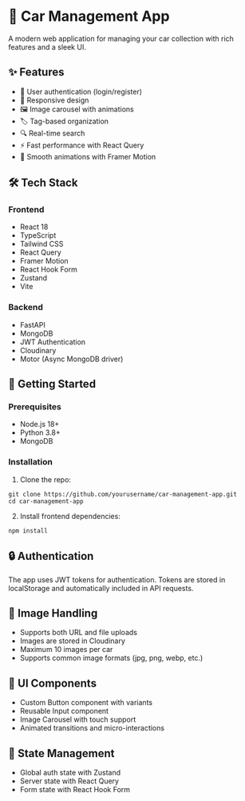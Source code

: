 # 🚗 Car Management App

A modern web application for managing your car collection with rich features and a sleek UI.

## ✨ Features

- 🔐 User authentication (login/register)
- 📱 Responsive design
- 🖼️ Image carousel with animations
- 🏷️ Tag-based organization
- 🔍 Real-time search
- ⚡ Fast performance with React Query
- 💫 Smooth animations with Framer Motion

## 🛠️ Tech Stack

### Frontend
- React 18
- TypeScript
- Tailwind CSS
- React Query
- Framer Motion
- React Hook Form
- Zustand
- Vite

### Backend
- FastAPI
- MongoDB
- JWT Authentication
- Cloudinary
- Motor (Async MongoDB driver)

## 🚀 Getting Started

### Prerequisites
- Node.js 18+
- Python 3.8+
- MongoDB

### Installation

1. Clone the repo:
```
git clone https://github.com/yourusername/car-management-app.git
cd car-management-app
```

2. Install frontend dependencies:
```
npm install
```

## 🔒 Authentication

The app uses JWT tokens for authentication. Tokens are stored in localStorage and automatically included in API requests.

## 📸 Image Handling

- Supports both URL and file uploads
- Images are stored in Cloudinary
- Maximum 10 images per car
- Supports common image formats (jpg, png, webp, etc.)

## 🎨 UI Components

- Custom Button component with variants
- Reusable Input component
- Image Carousel with touch support
- Animated transitions and micro-interactions

## 🔄 State Management

- Global auth state with Zustand
- Server state with React Query
- Form state with React Hook Form
